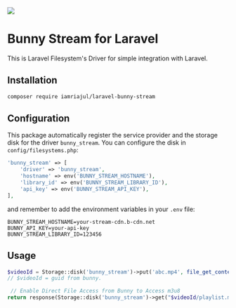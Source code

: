 <img src="https://bunny.net/static/bunnynet-dark-d6a41260b1e4b665cb2dc413e3eb84ca.svg">

# Bunny Stream for Laravel

This is Laravel Filesystem's Driver for simple integration with Laravel.

## Installation
```bash
composer require iamriajul/laravel-bunny-stream
```

## Configuration

This package automatically register the service provider and the storage disk for the driver `bunny_stream`. You can configure the disk in `config/filesystems.php`:

```php
'bunny_stream' => [
    'driver' => 'bunny_stream',
    'hostname' => env('BUNNY_STREAM_HOSTNAME'),
    'library_id' => env('BUNNY_STREAM_LIBRARY_ID'),
    'api_key' => env('BUNNY_STREAM_API_KEY'),
],
```

and remember to add the environment variables in your `.env` file:

```dotenv
BUNNY_STREAM_HOSTNAME=your-stream-cdn.b-cdn.net
BUNNY_API_KEY=your-api-key
BUNNY_STREAM_LIBRARY_ID=123456
```


## Usage

```php
$videoId = Storage::disk('bunny_stream')->put('abc.mp4', file_get_contents('abc.mp4'));
// $videoId = guid from bunny.

 // Enable Direct File Access from Bunny to Access m3u8
return response(Storage::disk('bunny_stream')->get("$videoId/playlist.m3u8"));
```